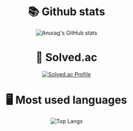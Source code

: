 <div align=center><h1>📚 Github stats </h1></div>

<div align=center>


</div>
<div align=center>

![Anurag's GitHub stats](https://github-readme-stats.vercel.app/api?username=boms03&show_icons=true&theme=radical)

</div>
<div align=center><h1>🏅 Solved.ac</h1></div>

<div align=center>
  
[![Solved.ac Profile](http://mazassumnida.wtf/api/v2/generate_badge?boj=beomsuyoo)](https://solved.ac/profile/beomsuyoo)

</div>



<div align=center><h1>🖥️ Most used languages </h1></div>

<div align=center>
  
![Top Langs](https://github-readme-stats.vercel.app/api/top-langs/?username=boms03&layout=compact&theme=radical)
  
</div>
